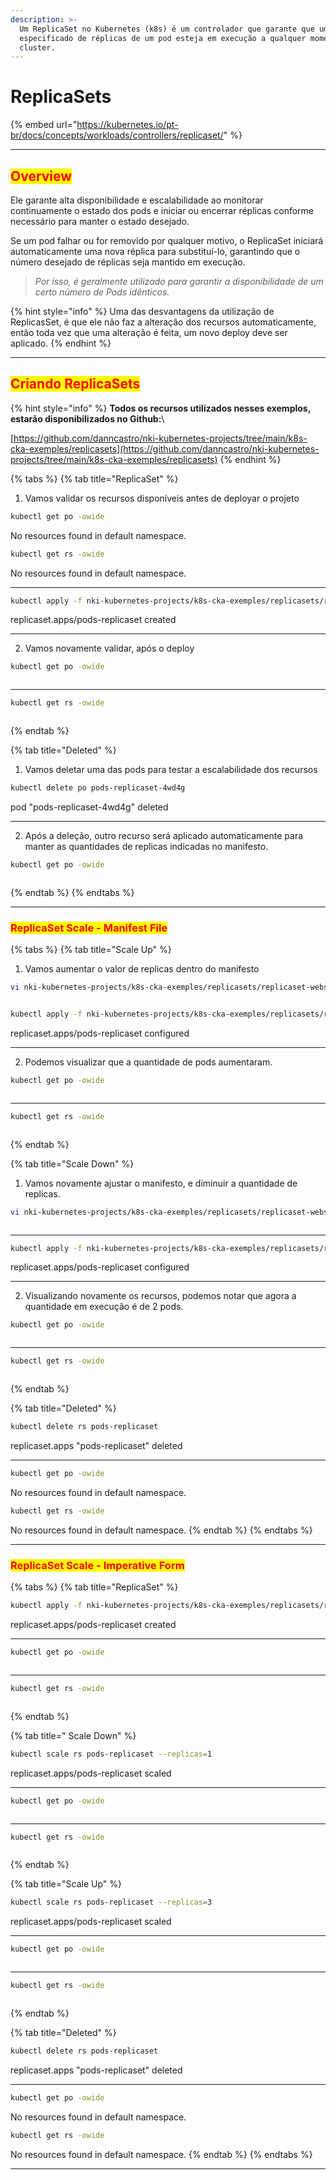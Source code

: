 ```yaml
---
description: >-
  Um ReplicaSet no Kubernetes (k8s) é um controlador que garante que um número
  especificado de réplicas de um pod esteja em execução a qualquer momento no
  cluster.
---
```


# ReplicaSets

{% embed url="https://kubernetes.io/pt-br/docs/concepts/workloads/controllers/replicaset/" %}

***

## <mark style="color:red;">Overview</mark>

Ele garante alta disponibilidade e escalabilidade ao monitorar continuamente o estado dos pods e iniciar ou encerrar réplicas conforme necessário para manter o estado desejado.&#x20;

Se um pod falhar ou for removido por qualquer motivo, o ReplicaSet iniciará automaticamente uma nova réplica para substituí-lo, garantindo que o número desejado de réplicas seja mantido em execução.

> _Por isso, é geralmente utilizado para garantir a disponibilidade de um certo número de Pods idênticos._

{% hint style="info" %}
Uma das desvantagens da utilização de ReplicasSet, é que ele não faz a alteração dos recursos automaticamente, então toda vez que uma alteração é feita, um novo deploy deve ser aplicado.
{% endhint %}

***

## <mark style="color:red;">Criando ReplicaSets</mark>

{% hint style="info" %}
**Todos os recursos utilizados nesses exemplos, estarão disponibilizados no Github:**\


[https://github.com/danncastro/nki-kubernetes-projects/tree/main/k8s-cka-exemples/replicasets](https://github.com/danncastro/nki-kubernetes-projects/tree/main/k8s-cka-exemples/replicasets)
{% endhint %}

{% tabs %}
{% tab title="ReplicaSet" %}
1. Vamos validar os recursos disponíveis antes de deployar o projeto

```bash
kubectl get po -owide
```

No resources found in default namespace.

```bash
kubectl get rs -owide
```

No resources found in default namespace.

***

```bash
kubectl apply -f nki-kubernetes-projects/k8s-cka-exemples/replicasets/replicaset-webserver.yml
```

replicaset.apps/pods-replicaset created

***

2. Vamos novamente validar, após o deploy

```bash
kubectl get po -owide
```

<figure><img src="../.gitbook/assets/image (53).png" alt=""><figcaption></figcaption></figure>

***

```bash
kubectl get rs -owide
```

<figure><img src="../.gitbook/assets/image (54).png" alt=""><figcaption></figcaption></figure>
{% endtab %}

{% tab title="Deleted" %}
1. Vamos deletar uma das pods para testar a escalabilidade dos recursos

```bash
kubectl delete po pods-replicaset-4wd4g
```

pod "pods-replicaset-4wd4g" deleted

***

2. Após a deleção, outro recurso será aplicado automaticamente para manter as quantidades de replicas indicadas no manifesto.

```bash
kubectl get po -owide
```

<figure><img src="../.gitbook/assets/image (55).png" alt=""><figcaption></figcaption></figure>
{% endtab %}
{% endtabs %}

***

### <mark style="color:red;">ReplicaSet Scale - Manifest File</mark>

{% tabs %}
{% tab title="Scale Up" %}
1. Vamos aumentar o valor de replicas dentro do manifesto

```bash
vi nki-kubernetes-projects/k8s-cka-exemples/replicasets/replicaset-webserver.yml
```

<figure><img src="../.gitbook/assets/image (56).png" alt=""><figcaption></figcaption></figure>

```bash
kubectl apply -f nki-kubernetes-projects/k8s-cka-exemples/replicasets/replicaset-webserver.yml
```

replicaset.apps/pods-replicaset configured

***

2. Podemos visualizar que a quantidade de pods aumentaram.

```bash
kubectl get po -owide
```

<figure><img src="../.gitbook/assets/image (57).png" alt=""><figcaption></figcaption></figure>

***

```bash
kubectl get rs -owide
```

<figure><img src="../.gitbook/assets/image (58).png" alt=""><figcaption></figcaption></figure>
{% endtab %}

{% tab title="Scale Down" %}
1. Vamos novamente ajustar o manifesto, e diminuir a quantidade de replicas.

```bash
vi nki-kubernetes-projects/k8s-cka-exemples/replicasets/replicaset-webserver.yml
```

<figure><img src="../.gitbook/assets/image (59).png" alt=""><figcaption></figcaption></figure>

***

```bash
kubectl apply -f nki-kubernetes-projects/k8s-cka-exemples/replicasets/replicaset-webserver.yml
```

replicaset.apps/pods-replicaset configured

***

2. Visualizando novamente os recursos, podemos notar que agora a quantidade em execução é de 2 pods.

```bash
kubectl get po -owide
```

<figure><img src="../.gitbook/assets/image (60).png" alt=""><figcaption></figcaption></figure>

***

```bash
kubectl get rs -owide
```

<figure><img src="../.gitbook/assets/image (61).png" alt=""><figcaption></figcaption></figure>
{% endtab %}

{% tab title="Deleted" %}
```bash
kubectl delete rs pods-replicaset
```

replicaset.apps "pods-replicaset" deleted

***

```bash
kubectl get po -owide
```

No resources found in default namespace.

```bash
kubectl get rs -owide
```

No resources found in default namespace.
{% endtab %}
{% endtabs %}

***

### &#x20;<mark style="color:red;">ReplicaSet Scale - Imperative Form</mark>

{% tabs %}
{% tab title="ReplicaSet" %}
```bash
kubectl apply -f nki-kubernetes-projects/k8s-cka-exemples/replicasets/replicaset-webserver.yml
```

replicaset.apps/pods-replicaset created

***

```bash
kubectl get po -owide
```

<figure><img src="../.gitbook/assets/image (62).png" alt=""><figcaption></figcaption></figure>

***

```bash
kubectl get rs -owide
```

<figure><img src="../.gitbook/assets/image (63).png" alt=""><figcaption></figcaption></figure>
{% endtab %}

{% tab title=" Scale Down" %}
```bash
kubectl scale rs pods-replicaset --replicas=1
```

replicaset.apps/pods-replicaset scaled

***

```bash
kubectl get po -owide
```

<figure><img src="../.gitbook/assets/image (64).png" alt=""><figcaption></figcaption></figure>

***

```bash
kubectl get rs -owide
```

<figure><img src="../.gitbook/assets/image (65).png" alt=""><figcaption></figcaption></figure>
{% endtab %}

{% tab title="Scale Up" %}
```bash
kubectl scale rs pods-replicaset --replicas=3
```

replicaset.apps/pods-replicaset scaled

***

```bash
kubectl get po -owide
```

<figure><img src="../.gitbook/assets/image (66).png" alt=""><figcaption></figcaption></figure>

***

```bash
kubectl get rs -owide
```

<figure><img src="../.gitbook/assets/image (67).png" alt=""><figcaption></figcaption></figure>
{% endtab %}

{% tab title="Deleted" %}
```bash
kubectl delete rs pods-replicaset
```

replicaset.apps "pods-replicaset" deleted

***

```bash
kubectl get po -owide
```

No resources found in default namespace.

```bash
kubectl get rs -owide
```

No resources found in default namespace.
{% endtab %}
{% endtabs %}

***
